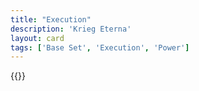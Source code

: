```yaml
---
title: "Execution"
description: 'Krieg Eterna'
layout: card
tags: ['Base Set', 'Execution', 'Power']
---
```

{{<card-detail-page title="Execution" artwork="Marie Antoinette on the way to her execution by François Flameng (1887)" />}}